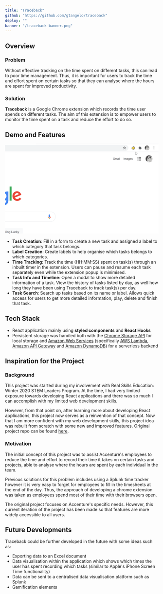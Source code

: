 ```yaml
---
title: "Traceback"
github: "https://github.com/gtangelo/traceback"
deploy: ""
banner: "/traceback-banner.png"
---
```


## Overview

### Problem
Without effective tracking on the time spent on different tasks, this can lead to poor time management. Thus, it is important for users to track the time and effort spent on certain tasks so that they can analyse where the hours are spent for improved productivity.

### Solution
**Traceback** is a Google Chrome extension which records the time user spends on different tasks. The aim of this extension is to empower users to monitor the time spent on a task and reduce the effort to do so.

## Demo and Features
![Traceback Demo](../assets/traceback-demo.gif)

- **Task Creation**: Fill in a form to create a new task and assigned a label to which category that task belongs.
- **Label Creation**: Create labels to help organise which tasks belongs to which categories.
- **Time Tracking**: Track the time (HH:MM:SS) spent on task(s) through an inbuilt timer in the extension. Users can pause and resume each task separately even while the extension popup is minimised.
- **Task Info and Timeline**: Open a modal to show more detailed information of a task. View the history of tasks listed by day, as well how long they have been using Traceback to track task(s) per day.
- **Task Search**: Search up tasks based on its name or label. Allows quick access for users to get more detailed information, play, delete and finish that task.

## Tech Stack
- React application mainly using **styled components** and **React Hooks**
- Persistent storage was handled both with the [Chrome Storage API](https://developer.chrome.com/docs/extensions/reference/storage/) for local storage and [Amazon Web Services](https://aws.amazon.com/) (specifically [AWS Lambda](https://aws.amazon.com/lambda/), [Amazon API Gateway](https://aws.amazon.com/api-gateway/) and [Amazon DynamoDB](https://aws.amazon.com/dynamodb/)) for a serverless backend

## Inspiration for the Project
### Background
This project was started during my involvement with Real Skills Education: Winter 2020 STEM Leaders Program. At the time, I had very limited exposure towards developing React applications and there was so much I can accomplish with my limited web development skills.

However, from that point on, after learning more about developing React applications, this project now serves as a reinvention of that concept. Now that I am more confident with my web development skills, this project idea was rebuilt from scratch with some new and improved features. Original project repo can be found [here](https://github.com/noah-lackey/time-tracer).

### Motivation
The initial concept of this project was to assist Accenture's employees to reduce the time and effort to record their time it takes on certain tasks and projects, able to analyse where the hours are spent by each individual in the team. 

Previous solutions for this problem includes using a Splunk time tracker  however it is very easy to forget for employees to fill in the timesheets at the end of the day. Thus, the approach of developing a chrome extension was taken as employees spend most of their time with their browsers open.

The original project focuses on Accenture's specific needs. However, this current iteration of the project has been made so that features are more widely accessible to all users.

## Future Developments
Traceback could be further developed in the future with some ideas such as:
- Exporting data to an Excel document
- Data visualisation within the application which shows which times the user has spent recording which tasks (similar to Apple's iPhone Screen Time functionality)
- Data can be sent to a centralised data visualisation platform such as Splunk
- Gamification elements
